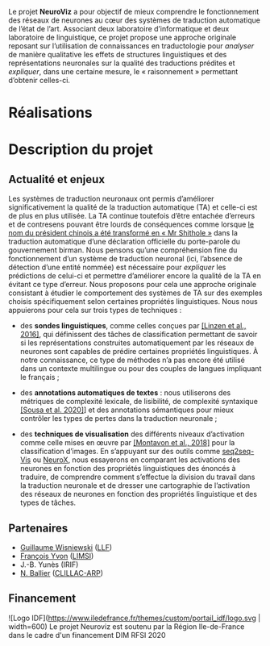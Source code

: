Le projet **NeuroViz** a pour objectif de mieux comprendre le
fonctionnement des réseaux de neurones au cœur des systèmes de
traduction automatique de l’état de l’art. Associant deux laboratoire
d’informatique et deux laboratoire de linguistique, ce projet propose
une approche originale reposant sur l’utilisation de connaissances en
traductologie pour *analyser* de manière qualitative les effets de
structures linguistiques et des représentations neuronales sur la
qualité des traductions prédites et *expliquer*, dans une certaine
mesure, le « raisonnement » permettant d’obtenir celles-ci.

# Réalisations

# Description du projet

## Actualité et enjeux

Les systèmes de traduction neuronaux ont permis d’améliorer
significativement la qualité de la traduction automatique (TA) et
celle-ci est de plus en plus utilisée. La TA continue toutefois d’être
entachée d’erreurs et de contresens pouvant être lourds de
conséquences comme lorsque [le nom du président chinois a été
transformé en « Mr Shithole
»](https://www.theguardian.com/technology/2020/jan/18/facebook-xi-jinping-mr-shithole)
dans la traduction automatique d’une déclaration officielle du
porte-parole du gouvernement birman. Nous pensons qu’une compréhension
fine du fonctionnement d’un système de traduction neuronal (ici,
l’absence de détection d’une entité nommée) est nécessaire pour
*expliquer* les prédictions de celui-ci et permettre d’améliorer encore
la qualité de la TA en évitant ce type d’erreur. Nous proposons pour
cela une approche originale consistant à étudier le comportement des
systèmes de TA sur des exemples choisis spécifiquement selon certaines
propriétés linguistiques.  Nous nous appuierons pour cela sur trois
types de techniques :

- des **sondes linguistiques**, comme celles conçues par [[Linzen et
  al., 2016]](https://www.aclweb.org/anthology/Q16-1037/), qui
  définissent des tâches de classification permettant de savoir si les
  représentations construites automatiquement par les réseaux de
  neurones sont capables de prédire certaines propriétés
  linguistiques. À notre connaissance, ce type de méthodes n’a pas
  encore été utilisé dans un contexte multilingue ou pour des couples
  de langues impliquant le français ;

- des **annotations automatiques de textes** : nous utiliserons des
  métriques de complexité lexicale, de lisibilité, de complexité
  syntaxique [[Sousa et
  al. 2020]](https://www.aclweb.org/anthology/2020.iwltp-1.17/)] et des
  annotations sémantiques pour mieux contrôler les types de pertes
  dans la traduction neuronale ;

- des **techniques de visualisation** des différents niveaux
  d’activation comme celle mises en œuvre par [[Montavon et al.,
  2018]](https://www.sciencedirect.com/science/article/pii/S1051200417302385)
  pour la classification d’images. En s’appuyant sur des outils comme
  [seq2seq-Vis](https://seq2seq-vis.io/) ou
  [NeuroX](https://arxiv.org/abs/1812.09359), nous essayerons en
  comparant les activations des neurones en fonction des propriétés
  linguistiques des énoncés à traduire, de comprendre comment
  s’effectue la division du travail dans la traduction neuronale et de
  dresser une cartographie de l’activation des réseaux de neurones en
  fonction des propriétés linguistique et des types de tâches.

## Partenaires

- [Guillaume Wisniewski](https://gw17.github.io/) ([LLF](http://www.llf.cnrs.fr/))
- [François Yvon](https://perso.limsi.fr/yvon/mysite/mysite.php) ([LIMSI](https://www.limsi.fr/fr/))
- J.-B. Yunès (IRIF)
- [N. Ballier](http://www.clillac-arp.univ-paris-diderot.fr/user/nicolas_ballier) ([CLILLAC-ARP](http://www.clillac-arp.univ-paris-diderot.fr/index))

## Financement

![Logo IDF](https://www.iledefrance.fr/themes/custom/portail_idf/logo.svg | width=600)
Le projet Neuroviz est soutenu par la Région Ile-de-France dans le cadre d'un financement DIM RFSI 2020
